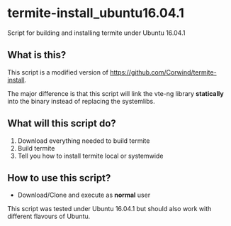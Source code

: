 # termite-install_ubuntu16.04.1
Script for building and installing termite under Ubuntu 16.04.1

## What is this?

  This script is a modified version of https://github.com/Corwind/termite-install.

  The major difference is that this script will link the vte-ng library **statically**
  into the binary instead of replacing the systemlibs.

## What will this script do?

  1. Download everything needed to build termite
  2. Build termite
  3. Tell you how to install termite local or systemwide
  
  
  
## How to use this script?

  - Download/Clone and execute as **normal** user


This script was tested under Ubuntu 16.04.1 but should also work with different
flavours of Ubuntu.
